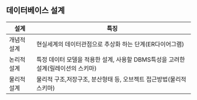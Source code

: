 
## 데이터베이스 설계
| 설계 | 특징 |
| --- | --- |
|개념적 설계| 현실세계의 데이터관점으로 추상화 하는 단계(ER다이어그램)|
|논리적 설계| 특정 데이터 모델을 적용한 설계, 사용할 DBMS특성을 고려한 설계(릴레이션의 스키마)|
|물리적 설계| 물리적 구조,저장구조, 분산형태 등, 오브젝트 접근방법(물리적 스키마) |

